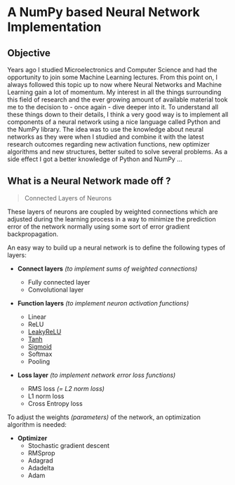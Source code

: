 # A NumPy based Neural Network Implementation

## Objective

Years ago I studied Microelectronics and Computer Science and had the opportunity to join some Machine Learning lectures.
From this point on, I always followed this topic up to now where Neural Networks and Machine Learning gain a lot of momentum.
My interest in all the things surrounding this field of research and the ever growing amount of available material took me to the decision to - once again - dive deeper into it. To understand all these things down to their details, I think a very good way is to implement all components of a neural network using a nice language called Python and the NumPy library.
The idea was to use the knowledge about neural networks as they were when I studied and combine it with the latest research outcomes regarding new activation functions, new optimizer algorithms and new structures, better suited to solve several problems.
As a side effect I got a better knowledge of Python and NumPy ...

## What is a Neural Network made off ?

>Connected Layers of Neurons

These layers of neurons are coupled by weighted connections which are adjusted during the learning process in a way to minimize the prediction error of the network normally using some sort of error gradient backpropagation.

An easy way to build up a neural network is to define the following types of layers:

- **Connect layers** *(to implement sums of weighted connections)*
  - Fully connected layer
  - Convolutional layer

- **Function layers** *(to implement neuron activation functions)*
  - Linear
  - ReLU
  - [LeakyReLU](https://nbviewer.jupyter.org/github/m-a-h-e/numpy-neural-network/blob/master/LeakyReLU.ipynb?flush_cache=true)
  - [Tanh](https://nbviewer.jupyter.org/github/m-a-h-e/numpy-neural-network/blob/master/Tanh.ipynb?flush_cache=true)
  - [Sigmoid](https://nbviewer.jupyter.org/github/m-a-h-e/numpy-neural-network/blob/master/Sigmoid.ipynb?flush_cache=true)
  - Softmax
  - Pooling

- **Loss layer** *(to implement network error loss functions)*
  - RMS loss *(= L2 norm loss)*
  - L1 norm loss
  - Cross Entropy loss

To adjust the weights *(parameters)* of the network, an optimization algorithm is needed:

- **Optimizer**
  - Stochastic gradient descent
  - RMSprop
  - Adagrad
  - Adadelta
  - Adam

